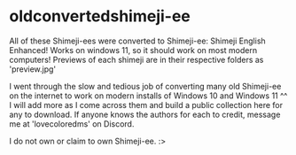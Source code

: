 # oldconvertedshimeji-ee
  All of these Shimeji-ees were converted to Shimeji-ee: Shimeji English Enhanced! 
  Works on windows 11, so it should work on most modern computers!
  Previews of each shimeji are in their respective folders as 'preview.jpg'

  I went through the slow and tedious job of converting many old Shimeji-ee on the internet to work on modern installs of Windows 10 and Windows 11 ^^
  I will add more as I come across them and build a public collection here for any to download. If anyone knows the authors for each to credit, message me at 'lovecoloredms' on Discord.

  I do not own or claim to own Shimeji-ee. :>
